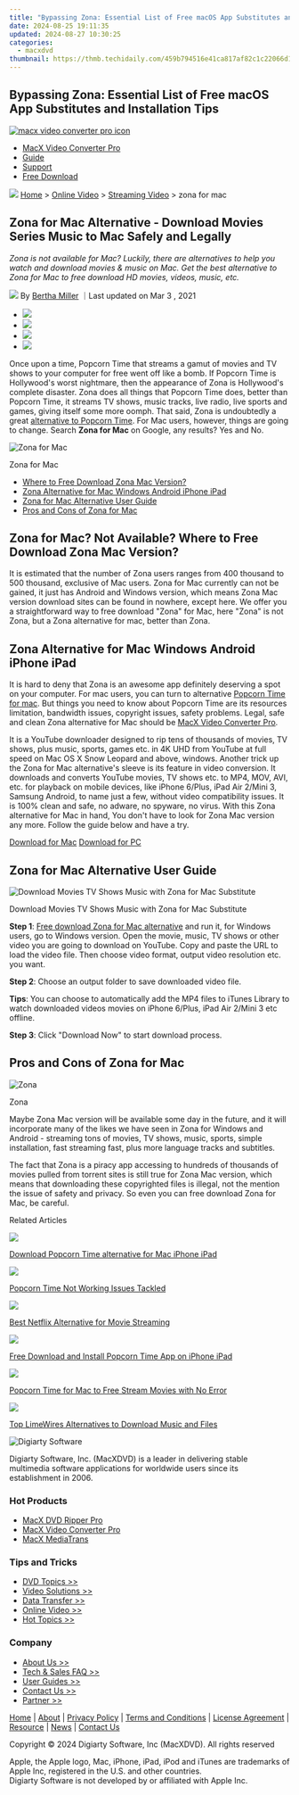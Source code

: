 ```yaml
---
title: "Bypassing Zona: Essential List of Free macOS App Substitutes and Installation Tips"
date: 2024-08-25 19:11:35
updated: 2024-08-27 10:30:25
categories:
  - macxdvd
thumbnail: https://thmb.techidaily.com/459b794516e41ca817af82c1c22066d193c455f4891dd7a8e040210befb5bf6c.jpg
---
```


## Bypassing Zona: Essential List of Free macOS App Substitutes and Installation Tips

[![macx video converter pro icon](https://www.macxdvd.com/mac-dvd-video-converter-how-to/../image-style/new-seo/icon11.png)](https://tools.techidaily.com/macxdvd/products/)

* [MacX Video Converter Pro](https://tools.techidaily.com/macxdvd/products/)
* [Guide](https://tools.techidaily.com/macxdvd/products/)
* [Support](https://tools.techidaily.com/macxdvd/products/)
* [Free Download](https://tools.techidaily.com/macxdvd/products/)



![](https://www.macxdvd.com/mac-dvd-video-converter-how-to/../image-style/new-seo/icon7.png) [Home](https://tools.techidaily.com/macxdvd/products/) \> [Online Video](https://tools.techidaily.com/macxdvd/products/) \> [Streaming Video](https://tools.techidaily.com/macxdvd/products/) \> zona for mac

## Zona for Mac Alternative - Download Movies Series Music to Mac Safely and Legally



_Zona is not available for Mac? Luckily, there are alternatives to help you watch and download movies & music on Mac. Get the best alternative to Zona for Mac to free download HD movies, videos, music, etc._

![](https://www.macxdvd.com/mac-dvd-video-converter-how-to/../image-style/new-seo/icon6.png) By [Bertha Miller](https://www.linkedin.com/in/bertha-miller-7a324990/) ｜Last updated on Mar 3 , 2021 

* [![](https://www.macxdvd.com/mac-dvd-video-converter-how-to/../image-style/new-seo/share-fa.jpg)](https://www.facebook.com/sharer/sharer.php?u=https://www.macxdvd.com/mac-dvd-video-converter-how-to/zona-for-mac-free-download.htm)
* [![](https://www.macxdvd.com/mac-dvd-video-converter-how-to/../image-style/new-seo/share-tw.jpg)](https://twitter.com/intent/tweet?url=https://www.macxdvd.com/mac-dvd-video-converter-how-to/zona-for-mac-free-download.htm)
* [![](https://www.macxdvd.com/mac-dvd-video-converter-how-to/../image-style/new-seo/share-email.jpg)](https://www.macxdvd.com/mac-dvd-video-converter-how-to/mailto:info@example.com?&subject=&body=https://www.macxdvd.com/mac-dvd-video-converter-how-to/zona-for-mac-free-download.htm)
* [![](https://www.macxdvd.com/mac-dvd-video-converter-how-to/../image-style/new-seo/share-in.jpg)](https://www.linkedin.com/shareArticle?mini=true&url=https://www.macxdvd.com/mac-dvd-video-converter-how-to/zona-for-mac-free-download.htm&title=&summary=https://www.macxdvd.com/mac-dvd-video-converter-how-to/zona-for-mac-free-download.htm&source=)

Once upon a time, Popcorn Time that streams a gamut of movies and TV shows to your computer for free went off like a bomb. If Popcorn Time is Hollywood's worst nightmare, then the appearance of Zona is Hollywood's complete disaster. Zona does all things that Popcorn Time does, better than Popcorn Time, it streams TV shows, music tracks, live radio, live sports and games, giving itself some more oomph. That said, Zona is undoubtedly a great [alternative to Popcorn Time](https://tools.techidaily.com/macxdvd/products/). For Mac users, however, things are going to change. Search **Zona for Mac** on Google, any results? Yes and No. 

![Zona for Mac](https://www.macxdvd.com/mac-dvd-video-converter-how-to/article-image/zona-1.png) 

Zona for Mac

* [Where to Free Download Zona Mac Version?](https://tools.techidaily.com/macxdvd/products/)
* [Zona Alternative for Mac Windows Android iPhone iPad](https://tools.techidaily.com/macxdvd/products/)
* [Zona for Mac Alternative User Guide](https://tools.techidaily.com/macxdvd/products/)
* [Pros and Cons of Zona for Mac](https://tools.techidaily.com/macxdvd/products/)

## Zona for Mac? Not Available? Where to Free Download Zona Mac Version?

It is estimated that the number of Zona users ranges from 400 thousand to 500 thousand, exclusive of Mac users. Zona for Mac currently can not be gained, it just has Android and Windows version, which means Zona Mac version download sites can be found in nowhere, except here. We offer you a straightforward way to free download "Zona" for Mac, here "Zona" is not Zona, but a Zona alternative for mac, better than Zona. 

## Zona Alternative for Mac Windows Android iPhone iPad

It is hard to deny that Zona is an awesome app definitely deserving a spot on your computer. For mac users, you can turn to alternative [Popcorn Time for mac](https://tools.techidaily.com/macxdvd/products/). But things you need to know about Popcorn Time are its resources limitation, bandwidth issues, copyright issues, safety problems. Legal, safe and clean Zona alternative for Mac should be [MacX Video Converter Pro](https://tools.techidaily.com/macxdvd/products/). 

It is a YouTube downloader designed to rip tens of thousands of movies, TV shows, plus music, sports, games etc. in 4K UHD from YouTube at full speed on Mac OS X Snow Leopard and above, windows. Another trick up the Zona for Mac alternative's sleeve is its feature in video conversion. It downloads and converts YouTube movies, TV shows etc. to MP4, MOV, AVI, etc. for playback on mobile devices, like iPhone 6/Plus, iPad Air 2/Mini 3, Samsung Android, to name just a few, without video compatibility issues. It is 100% clean and safe, no adware, no spyware, no virus. With this Zona alternative for Mac in hand, You don't have to look for Zona Mac version any more. Follow the guide below and have a try.

[Download for Mac](https://tools.techidaily.com/macxdvd/products/) [Download for PC](https://tools.techidaily.com/macxdvd/products/) 

## Zona for Mac Alternative User Guide

![Download Movies TV Shows Music with Zona for Mac Substitute](https://www.macxdvd.com/mac-dvd-video-converter-how-to/article-image/download-free-studio.png) 

Download Movies TV Shows Music with Zona for Mac Substitute

**Step 1**: [Free download Zona for Mac alternative](https://tools.techidaily.com/macxdvd/products/) and run it, for Windows users, go to Windows version. Open the movie, music, TV shows or other video you are going to download on YouTube. Copy and paste the URL to load the video file. Then choose video format, output video resolution etc. you want. 

**Step 2**: Choose an output folder to save downloaded video file. 

**Tips**: You can choose to automatically add the MP4 files to iTunes Library to watch downloaded videos movies on iPhone 6/Plus, iPad Air 2/Mini 3 etc offline. 

**Step 3**: Click "Download Now" to start download process. 

## Pros and Cons of Zona for Mac

![Zona](https://www.macxdvd.com/mac-dvd-video-converter-how-to/article-image/zona.jpg) 

Zona

Maybe Zona Mac version will be available some day in the future, and it will incorporate many of the likes we have seen in Zona for Windows and Android - streaming tons of movies, TV shows, music, sports, simple installation, fast streaming fast, plus more language tracks and subtitles.

 The fact that Zona is a piracy app accessing to hundreds of thousands of movies pulled from torrent sites is still true for Zona Mac version, which means that downloading these copyrighted files is illegal, not the mention the issue of safety and privacy. So even you can free download Zona for Mac, be careful. 



Related Articles

![](https://www.macxdvd.com/mac-dvd-video-converter-how-to/../image-style/new-seo/pic7.jpg)

[Download Popcorn Time alternative for Mac iPhone iPad](https://tools.techidaily.com/macxdvd/products/) 

![](https://www.macxdvd.com/mac-dvd-video-converter-how-to/../image-style/new-seo/pic6.jpg)

[Popcorn Time Not Working Issues Tackled](https://tools.techidaily.com/macxdvd/products/) 

![](https://www.macxdvd.com/mac-dvd-video-converter-how-to/../image-style/new-seo/pic5.jpg)

[Best Netflix Alternative for Movie Streaming](https://tools.techidaily.com/macxdvd/products/) 

![](https://www.macxdvd.com/mac-dvd-video-converter-how-to/../image-style/new-seo/pic4.jpg)

[Free Download and Install Popcorn Time App on iPhone iPad](https://tools.techidaily.com/macxdvd/products/) 

![](https://www.macxdvd.com/mac-dvd-video-converter-how-to/../image-style/new-seo/pic3.jpg)

[Popcorn Time for Mac to Free Stream Movies with No Error](https://tools.techidaily.com/macxdvd/products/) 

![](https://www.macxdvd.com/mac-dvd-video-converter-how-to/../image-style/new-seo/pic2.jpg)

[Top LimeWires Alternatives to Download Music and Files](https://tools.techidaily.com/macxdvd/products/) 



![Digiarty Software](https://www.macxdvd.com/mac-dvd-video-converter-how-to/../icon/logo.png) 

Digiarty Software, Inc. (MacXDVD) is a leader in delivering stable multimedia software applications for worldwide users since its establishment in 2006.

### Hot Products

* [MacX DVD Ripper Pro](https://tools.techidaily.com/macxdvd/products/)
* [MacX Video Converter Pro](https://tools.techidaily.com/macxdvd/products/)
* [MacX MediaTrans](https://tools.techidaily.com/macxdvd/products/)

### Tips and Tricks

* [DVD Topics >>](https://tools.techidaily.com/macxdvd/products/)
* [Video Solutions >>](https://tools.techidaily.com/macxdvd/products/)
* [Data Transfer >>](https://tools.techidaily.com/macxdvd/products/)
* [Online Video >>](https://tools.techidaily.com/macxdvd/products/)
* [Hot Topics >>](https://tools.techidaily.com/macxdvd/products/)

### Company

* [About Us >>](https://tools.techidaily.com/macxdvd/products/)
* [Tech & Sales FAQ >>](https://tools.techidaily.com/macxdvd/products/)
* [User Guides >>](https://tools.techidaily.com/macxdvd/products/)
* [Contact Us >>](https://tools.techidaily.com/macxdvd/products/)
* [Partner >>](https://tools.techidaily.com/macxdvd/products/)



[Home](https://tools.techidaily.com/macxdvd/products/) | [About](https://tools.techidaily.com/macxdvd/products/) | [Privacy Policy](https://tools.techidaily.com/macxdvd/products/) | [Terms and Conditions](https://tools.techidaily.com/macxdvd/products/) | [License Agreement](https://tools.techidaily.com/macxdvd/products/) | [Resource](https://tools.techidaily.com/macxdvd/products/) | [News](https://tools.techidaily.com/macxdvd/products/) | [Contact Us](https://tools.techidaily.com/macxdvd/products/)

Copyright © 2024 Digiarty Software, Inc (MacXDVD). All rights reserved

Apple, the Apple logo, Mac, iPhone, iPad, iPod and iTunes are trademarks of Apple Inc, registered in the U.S. and other countries.  
Digiarty Software is not developed by or affiliated with Apple Inc.

<ins class="adsbygoogle"
     style="display:block"
     data-ad-format="autorelaxed"
     data-ad-client="ca-pub-7571918770474297"
     data-ad-slot="1223367746"></ins>



<ins class="adsbygoogle"
     style="display:block"
     data-ad-client="ca-pub-7571918770474297"
     data-ad-slot="8358498916"
     data-ad-format="auto"
     data-full-width-responsive="true"></ins>
